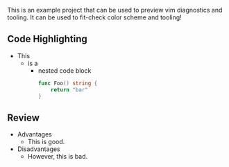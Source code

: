 This is an example project that can be used to preview vim diagnostics and tooling. It can be used to fit-check color scheme and tooling!

## Code Highlighting

* This
	* is a
		* nested code block
			```go
			func Foo() string {
				return "bar"
			}
			```

## Review

* Advantages
	* This is good.
* Disadvantages
	* However, this is bad.

